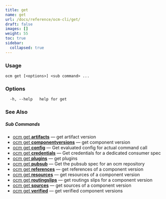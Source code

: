 ```yaml
---
title: get
name: get
url: /docs/reference/ocm-cli/get/
draft: false
images: []
weight: 55
toc: true
sidebar:
  collapsed: true
---
```

### Usage

```
ocm get [<options>] <sub command> ...
```

### Options

```
  -h, --help   help for get
```

### See Also



##### Sub Commands

* [ocm get <b>artifacts</b>](/docs/reference/ocm-cli/get/artifacts/)	 &mdash; get artifact version
* [ocm get <b>componentversions</b>](/docs/reference/ocm-cli/get/componentversions/)	 &mdash; get component version
* [ocm get <b>config</b>](/docs/reference/ocm-cli/get/config/)	 &mdash; Get evaluated config for actual command call
* [ocm get <b>credentials</b>](/docs/reference/ocm-cli/get/credentials/)	 &mdash; Get credentials for a dedicated consumer spec
* [ocm get <b>plugins</b>](/docs/reference/ocm-cli/get/plugins/)	 &mdash; get plugins
* [ocm get <b>pubsub</b>](/docs/reference/ocm-cli/get/pubsub/)	 &mdash; Get the pubsub spec for an ocm repository
* [ocm get <b>references</b>](/docs/reference/ocm-cli/get/references/)	 &mdash; get references of a component version
* [ocm get <b>resources</b>](/docs/reference/ocm-cli/get/resources/)	 &mdash; get resources of a component version
* [ocm get <b>routingslips</b>](/docs/reference/ocm-cli/get/routingslips/)	 &mdash; get routings slips for a component version
* [ocm get <b>sources</b>](/docs/reference/ocm-cli/get/sources/)	 &mdash; get sources of a component version
* [ocm get <b>verified</b>]()	 &mdash; get verified component versions

